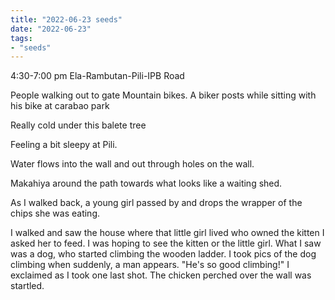 ```yaml
---
title: "2022-06-23 seeds"
date: "2022-06-23"
tags:
- "seeds"
---
```


4:30-7:00 pm
Ela-Rambutan-Pili-IPB Road

People walking out to gate
Mountain bikes. A biker posts while sitting with his bike at carabao park

Really cold under this balete tree

Feeling a bit sleepy at Pili.

Water flows into the wall and out through holes on the wall.

Makahiya around the path towards what looks like a waiting shed.

As I walked back, a young girl passed by and drops the wrapper of the chips she was eating.

I walked and saw the house where that little girl lived who owned the kitten I asked her to feed. I was hoping to see the kitten or the little girl. What I saw was a dog, who started climbing the wooden ladder. I took pics of the dog climbing when suddenly, a man appears. "He's so good climbing!" I exclaimed as I took one last shot. The chicken perched over the wall was startled.